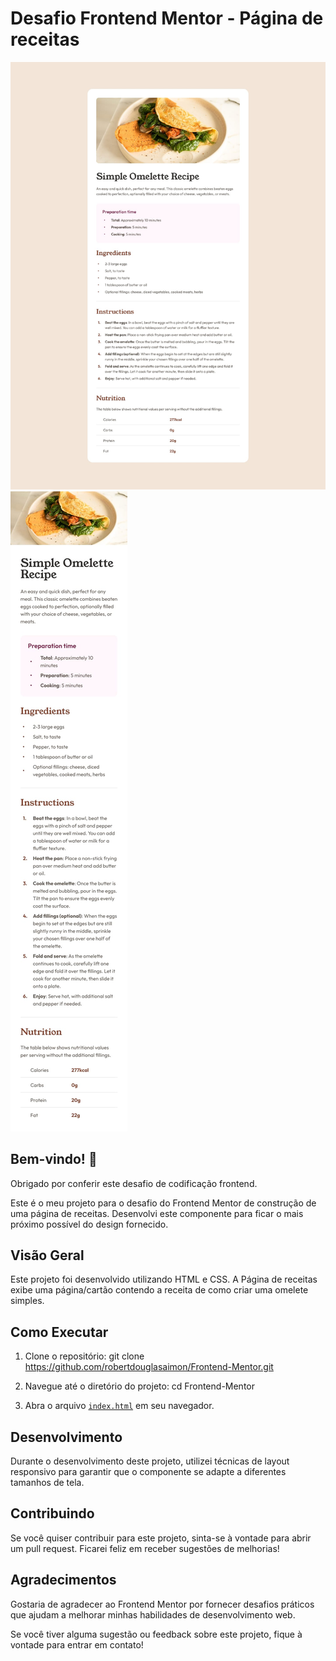 # Desafio Frontend Mentor - Página de receitas

![Preview do design para o Página de receitas](./assets/design/desktop-design.jpg)
![Preview do design para o Página de receitas](./assets/design/mobile-design.jpg)


## Bem-vindo! 👋

Obrigado por conferir este desafio de codificação frontend.

Este é o meu projeto para o desafio do Frontend Mentor de construção de uma página de receitas. Desenvolvi este componente para ficar o mais próximo possível do design fornecido.

## Visão Geral

Este projeto foi desenvolvido utilizando HTML e CSS. A Página de receitas exibe uma página/cartão contendo a receita de como criar uma omelete simples.

## Como Executar

1. Clone o repositório:
git clone https://github.com/robertdouglasaimon/Frontend-Mentor.git

2. Navegue até o diretório do projeto:
cd Frontend-Mentor


3. Abra o arquivo <a href="https://robertdouglasaimon.github.io/Frontend-Mentor/Desafios/D3/index.html">`index.html`</a> em seu navegador.

## Desenvolvimento

Durante o desenvolvimento deste projeto, utilizei técnicas de layout responsivo para garantir que o componente se adapte a diferentes tamanhos de tela.

## Contribuindo

Se você quiser contribuir para este projeto, sinta-se à vontade para abrir um pull request. Ficarei feliz em receber sugestões de melhorias!

## Agradecimentos

Gostaria de agradecer ao Frontend Mentor por fornecer desafios práticos que ajudam a melhorar minhas habilidades de desenvolvimento web.

Se você tiver alguma sugestão ou feedback sobre este projeto, fique à vontade para entrar em contato!


